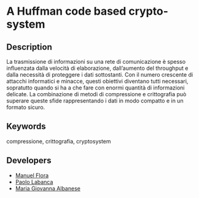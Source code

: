 # A Huffman code based crypto-system


## Description
La trasmissione di informazioni su una rete di comunicazione è spesso influenzata dalla velocità di elaborazione, dall’aumento del throughput e dalla necessità di proteggere i dati sottostanti. Con il numero crescente di attacchi informatici e minacce, questi obiettivi diventano tutti necessari, sopratutto quando si ha a che fare con enormi quantità di informazioni delicate. La combinazione di metodi di compressione e crittografia può superare queste sfide rappresentando i dati in modo compatto e in un formato sicuro.



## Keywords
compressione, crittografia, cryptosystem


## Developers
* [Manuel Flora](https://github.com/)
* [Paolo Labanca](http://github.com/)
* [Maria Giovanna Albanese](https://github.com/mariagiovanna0)
